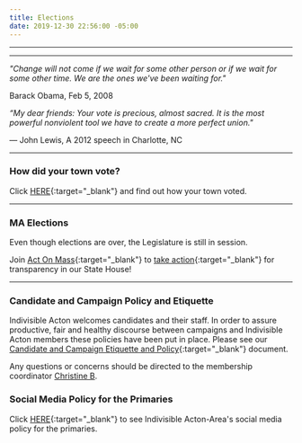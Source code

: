 ```yaml
---
title: Elections
date: 2019-12-30 22:56:00 -05:00
---
```


---

<p id="demo">
</p>

<script>
// Set the date we're counting down to
var countDownDate = new Date("Jan 20 2021 00:00");

// Update the count down every 1 second
var x = setInterval(function() {

  // Get today's date
  var now = new Date();
    
  // Find the distance between now and the count down date
  var t = countDownDate - now;
    
  // Time calculations for days
  var days = Math.floor(t / (1000 * 60 * 60 * 24));
  var hours = Math.floor((t%(1000 * 60 * 60 * 24))/(1000 * 60 * 60)); 
  var minutes = Math.floor((t % (1000 * 60 * 60)) / (1000 * 60)); 
  var seconds = Math.floor((t % (1000 * 60)) / 1000);  

  // Output the result in an element with id="demo"
  var test1 = document.getElementById("demo");
  test1.style.font = "italic bold 30px arial,serif"; 
  //test1.style.textAlign = "center";
//test1.innerHTML = days + " days left until Nov 3, 2020!";
  test1.innerHTML = days + "d " + hours + "h " + minutes + "m " + seconds + "s left until Jan 20, 2021!";
  
  
  // If the count down is over, write some text 
  if (t < 0) {
    clearInterval(x);
    document.getElementById("demo").innerHTML = "Bye, Don!!!";
  }
},500);
</script>

---

*"Change will not come if we wait for some other person or if we wait for some other time. We are the ones we've been waiting for."*  

Barack Obama, Feb 5, 2008   


*“My dear friends: Your vote is precious, almost sacred. It is the most powerful nonviolent tool we have to create a more perfect union."*  

— John Lewis, A 2012 speech in Charlotte, NC  

---

### How did your town vote?

Click [HERE](https://www.wbur.org/news/2020/11/03/2020-massachusetts-election-map){:target="_blank"} and find out how your town voted.

---

### MA Elections 

Even though elections are over, the Legislature is still in session.  

Join [Act On Mass](https://actonmass.org){:target="_blank"}  to [take action](https://docs.google.com/forms/d/e/1FAIpQLSey2_BeLA-OlvDknGmZ46i3sXJ2Qxu8m9yettQnK5lZ1oW-QA/viewform){:target="_blank"} for transparency in our State House!  

---

### Candidate and Campaign Policy and Etiquette

Indivisible Acton welcomes candidates and their staff. In order to assure productive, fair and healthy discourse between campaigns and Indivisible Acton members these policies have been put in place. Please see our [Candidate and Campaign Etiquette and Policy](https://docs.google.com/document/d/1-G3_GKFkz3fC0VDkfGh4DbC820mzi23yyMG1-EqapfE/){:target="_blank"}  document.

Any questions or concerns should be directed to the membership coordinator [Christine B](mailto:christine@indivisibleacton.org).  

### Social Media Policy for the Primaries

Click [HERE](https://docs.google.com/document/d/1k-N7qZ5fBR2wRGOcRI8ZJxQGbO5CfsXbZlZSKHm4N18){:target="_blank"} to see Indivisible Acton-Area's social media policy for the primaries.  


